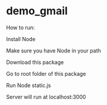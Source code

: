 # demo_gmail

How to run:


Install Node

Make sure you have Node in your path

Download this package

Go to root folder of this package

Run Node static.js


Server will run at localhost:3000
